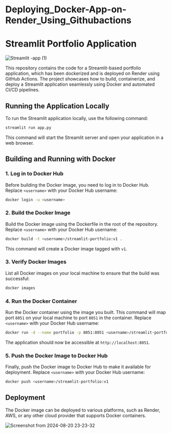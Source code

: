 # Deploying_Docker-App-on-Render_Using_Githubactions



# Streamlit Portfolio Application
![Streamlit -app (1)](https://github.com/user-attachments/assets/a2e2a7e5-cf9d-4dc8-bb85-001ddf8685d6)



This repository contains the code for a Streamlit-based portfolio application, which has been dockerized and is deployed on Render using GitHub Actions. The project showcases how to build, containerize, and deploy a Streamlit application seamlessly using Docker and automated CI/CD pipelines.



## Running the Application Locally

To run the Streamlit application locally, use the following command:

```bash
streamlit run app.py
```

This command will start the Streamlit server and open your application in a web browser.

## Building and Running with Docker

### 1. Log in to Docker Hub

Before building the Docker image, you need to log in to Docker Hub. Replace `<username>` with your Docker Hub username:

```bash
docker login -u <username>
```

### 2. Build the Docker Image

Build the Docker image using the Dockerfile in the root of the repository. Replace `<username>` with your Docker Hub username:

```bash
docker build -t <username>/streamlit-portfolio:v1 .
```

This command will create a Docker image tagged with `v1`.

### 3. Verify Docker Images

List all Docker images on your local machine to ensure that the build was successful:

```bash
docker images
```

### 4. Run the Docker Container

Run the Docker container using the image you built. This command will map port `8051` on your local machine to port `8051` in the container. Replace `<username>` with your Docker Hub username:

```bash
docker run -d --name portfolio -p 8051:8051 <username>/streamlit-portfolio:v1
```

The application should now be accessible at `http://localhost:8051`.

### 5. Push the Docker Image to Docker Hub

Finally, push the Docker image to Docker Hub to make it available for deployment. Replace `<username>` with your Docker Hub username:

```bash
docker push <username>/streamlit-portfolio:v1
```


## Deployment

The Docker image can be deployed to various platforms, such as Render, AWS, or any other cloud provider that supports Docker containers.

![Screenshot from 2024-08-20 23-23-32](https://swethaportfolio-v2-hyax.onrender.com/)

